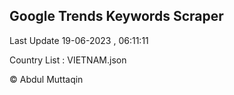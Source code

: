 

## Google Trends Keywords Scraper 
 
Last Update 19-06-2023 , 06:11:11

Country List :
VIETNAM.json



© Abdul Muttaqin 
